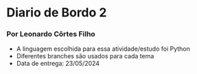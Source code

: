 # Diario de Bordo 2
### Por Leonardo Côrtes Filho
- A linguagem escolhida para essa atividade/estudo foi Python
- Diferentes branches são usados para cada tema
- Data de entrega: 23/05/2024
